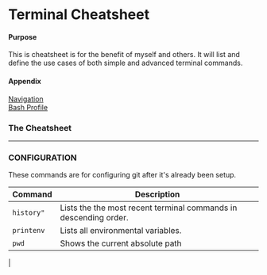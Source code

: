 # Terminal Cheatsheet

#### Purpose

This is cheatsheet is for the benefit of myself and others. It will list and define the use cases of both simple and advanced terminal commands.

#### Appendix

[Navigation](#navigation)<br/>
[Bash Profile](#bash-profile)<br/>

### The Cheatsheet

---

### CONFIGURATION

These commands are for configuring git after it's already been setup.

| Command        | Description   | 
| ------------- | ------------- | 
| `history"` | Lists the the most recent terminal commands in descending order. |
| `printenv` | Lists all environmental variables.  |
| `pwd` | Shows the current absolute path |
| 